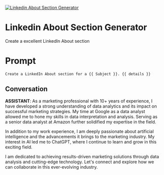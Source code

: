 
[![Linkedin About Section Generator](https://flow-prompt-covers.s3.us-west-1.amazonaws.com/icon/vintage/vint_3.png)]()
# Linkedin About Section Generator 
Create a excellent LinkedIn About section 

# Prompt

```
Create a LinkedIn About section for a {{ Subject }}. {{ details }}

```

## Conversation

**ASSISTANT**: As a marketing professional with 10+ years of experience, I have developed a strong understanding of data analytics and its impact on successful marketing strategies. My time at Google as a data analyst allowed me to hone my skills in data interpretation and analysis. Serving as a senior data analyst at Amazon further solidified my expertise in the field.



In addition to my work experience, I am deeply passionate about artificial intelligence and the advancements it brings to the marketing industry. My interest in AI led me to ChatGPT, where I continue to learn and grow in this exciting field.



I am dedicated to achieving results-driven marketing solutions through data analysis and cutting-edge technology. Let's connect and explore how we can collaborate in this ever-evolving industry.


